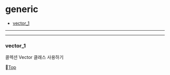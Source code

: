 # generic

* [vector_1](#vector_1)

---
---

### vector_1

콜렉션 Vector 클래스 사용하기

:camel:[Top](#generic)